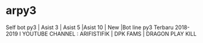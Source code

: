 # arpy3
Self bot py3 | Asist 3 | Asist 5 |Asist 10 | New |Bot line py3 Terbaru 2018-2019 l YOUTUBE CHANNEL : ARIFISTIFIK | DPK FAMS | DRAGON PLAY KILL 
